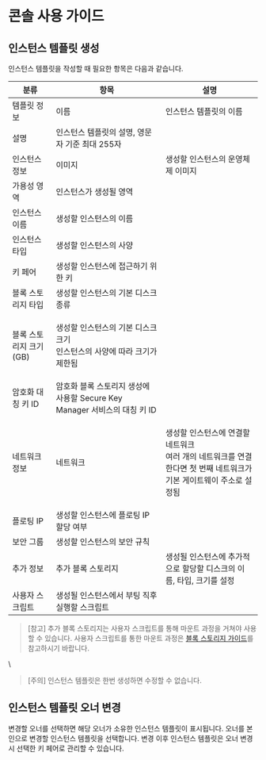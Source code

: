 # 콘솔 사용 가이드

## 인스턴스 템플릿 생성

인스턴스 템플릿을 작성할 때 필요한 항목은 다음과 같습니다.

| 분류             | 항목                                                  | 설명                                                                         |
| -------------- | --------------------------------------------------- | -------------------------------------------------------------------------- |
| 템플릿 정보         | 이름                                                  | 인스턴스 템플릿의 이름                                                               |
| 설명             | 인스턴스 템플릿의 설명, 영문자 기준 최대 255자                        |                                                                            |
| 인스턴스 정보        | 이미지                                                 | 생성할 인스턴스의 운영체제 이미지                                                         |
| 가용성 영역         | 인스턴스가 생성될 영역                                        |                                                                            |
| 인스턴스 이름        | 생성할 인스턴스의 이름                                        |                                                                            |
| 인스턴스 타입        | 생성할 인스턴스의 사양                                        |                                                                            |
| 키 페어           | 생성할 인스턴스에 접근하기 위한 키                                 |                                                                            |
| 블록 스토리지 타입     | 생성할 인스턴스의 기본 디스크 종류                                 |                                                                            |
| 블록 스토리지 크기(GB) | <p>생성할 인스턴스의 기본 디스크 크기<br>인스턴스의 사양에 따라 크기가 제한됨</p>  |                                                                            |
| 암호화 대칭 키 ID    | 암호화 블록 스토리지 생성에 사용할 Secure Key Manager 서비스의 대칭 키 ID |                                                                            |
| 네트워크 정보        | 네트워크                                                | <p>생성할 인스턴스에 연결할 네트워크<br>여러 개의 네트워크를 연결한다면 첫 번째 네트워크가 기본 게이트웨이 주소로 설정됨</p> |
| 플로팅 IP         | 생성할 인스턴스에 플로팅 IP 할당 여부                              |                                                                            |
| 보안 그룹          | 생성할 인스턴스의 보안 규칙                                     |                                                                            |
| 추가 정보          | 추가 블록 스토리지                                          | 생성될 인스턴스에 추가적으로 할당할 디스크의 이름, 타입, 크기를 설정                                    |
| 사용자 스크립트       | 생성될 인스턴스에서 부팅 직후 실행할 스크립트                           |                                                                            |

> \[참고] 추가 블록 스토리지는 사용자 스크립트를 통해 마운트 과정을 거쳐야 사용할 수 있습니다. 사용자 스크립트를 통한 마운트 과정은 [블록 스토리지 가이드](../../Storage/Block%20Storage/ko/overview/#\_2)를 참고하시기 바랍니다.

\


> \[주의] 인스턴스 템플릿은 한번 생성하면 수정할 수 없습니다.

## 인스턴스 템플릿 오너 변경

변경할 오너를 선택하면 해당 오너가 소유한 인스턴스 템플릿이 표시됩니다. 오너를 본인으로 변경할 인스턴스 템플릿을 선택합니다. 변경 이후 인스턴스 템플릿은 오너 변경 시 선택한 키 페어로 관리할 수 있습니다.
